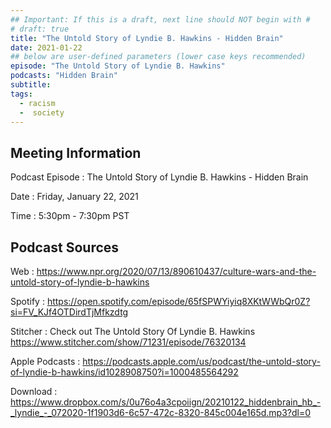 ```yaml
---
## Important: If this is a draft, next line should NOT begin with #
# draft: true
title: "The Untold Story of Lyndie B. Hawkins - Hidden Brain"
date: 2021-01-22
## below are user-defined parameters (lower case keys recommended)
episode: "The Untold Story of Lyndie B. Hawkins"
podcasts: "Hidden Brain"
subtitle:
tags:
  - racism
  -  society
---
```


## Meeting Information

Podcast Episode
:   The Untold Story of Lyndie B. Hawkins - Hidden Brain

Date
:   Friday, January 22, 2021

Time
:   5:30pm - 7:30pm PST

## Podcast Sources

Web
:   https://www.npr.org/2020/07/13/890610437/culture-wars-and-the-untold-story-of-lyndie-b-hawkins

Spotify
:   https://open.spotify.com/episode/65fSPWYiyiq8XKtWWbQr0Z?si=FV_KJf4OTDirdTjMfkzdtg

Stitcher
:   Check out The Untold Story Of Lyndie B. Hawkins https://www.stitcher.com/show/71231/episode/76320134

Apple Podcasts
:   https://podcasts.apple.com/us/podcast/the-untold-story-of-lyndie-b-hawkins/id1028908750?i=1000485564292

Download
:   https://www.dropbox.com/s/0u76o4a3cpoiign/20210122_hiddenbrain_hb_-_lyndie_-_072020-1f1903d6-6c57-472c-8320-845c004e165d.mp3?dl=0

